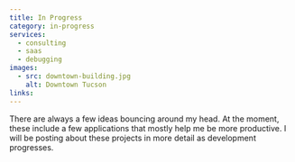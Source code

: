 ```yaml
---
title: In Progress
category: in-progress
services:
  - consulting
  - saas
  - debugging
images:
  - src: downtown-building.jpg
    alt: Downtown Tucson
links:
---
```


There are always a few ideas bouncing around my head. At the moment, these
include a few applications that mostly help me be more productive. I will be
posting about these projects in more detail as development progresses.
<!--more-->
